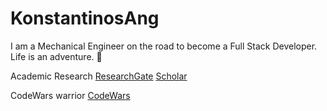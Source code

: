 # KonstantinosAng

I am a Mechanical Engineer on the road to become a Full Stack Developer. Life is an adventure. 🚀

Academic Research
[ResearchGate](https://www.researchgate.net/profile/Konstantinos_Angelopoulos8)
[Scholar](http://scholar.google.com/citations?user=C3MUcrcAAAAJ&hl=en)

CodeWars warrior
[CodeWars](https://www.codewars.com/users/CyberBoy)
